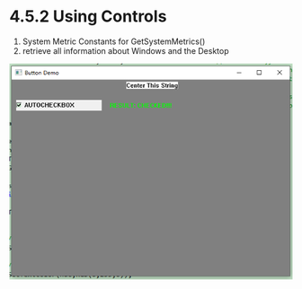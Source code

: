 # 4.5.2 Using Controls

1. System Metric Constants for GetSystemMetrics()
2. retrieve all information about Windows and the Desktop

![1](./screenshots/1.PNG)

